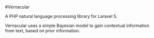 #Vernacular

A PHP natural language processing library for Laravel 5.

Vernacular uses a simple Bayesian model to gain contextual information from text, based on prior information.


 

